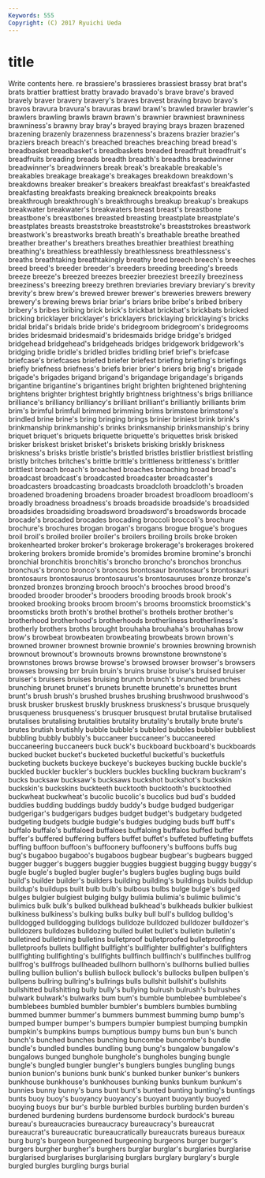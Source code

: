 ```yaml
---
Keywords: 555 
Copyright: (C) 2017 Ryuichi Ueda
---
```


# title

Write contents here.
re brassiere's brassieres brassiest brassy
brat brat's brats brattier brattiest bratty bravado bravado's brave brave's
braved bravely braver bravery bravery's braves bravest braving bravo bravo's
bravos bravura bravura's bravuras brawl brawl's brawled brawler brawler's brawlers
brawling brawls brawn brawn's brawnier brawniest brawniness brawniness's brawny bray
bray's brayed braying brays brazen brazened brazening brazenly brazenness brazenness's
brazens brazier brazier's braziers breach breach's breached breaches breaching bread
bread's breadbasket breadbasket's breadbaskets breaded breadfruit breadfruit's breadfruits breading breads
breadth breadth's breadths breadwinner breadwinner's breadwinners break break's breakable breakable's
breakables breakage breakage's breakages breakdown breakdown's breakdowns breaker breaker's breakers
breakfast breakfast's breakfasted breakfasting breakfasts breaking breakneck breakpoints breaks breakthrough
breakthrough's breakthroughs breakup breakup's breakups breakwater breakwater's breakwaters breast breast's
breastbone breastbone's breastbones breasted breasting breastplate breastplate's breastplates breasts breaststroke
breaststroke's breaststrokes breastwork breastwork's breastworks breath breath's breathable breathe breathed
breather breather's breathers breathes breathier breathiest breathing breathing's breathless breathlessly
breathlessness breathlessness's breaths breathtaking breathtakingly breathy bred breech breech's breeches
breed breed's breeder breeder's breeders breeding breeding's breeds breeze breeze's
breezed breezes breezier breeziest breezily breeziness breeziness's breezing breezy brethren
breviaries breviary breviary's brevity brevity's brew brew's brewed brewer brewer's
breweries brewers brewery brewery's brewing brews briar briar's briars bribe
bribe's bribed bribery bribery's bribes bribing brick brick's brickbat brickbat's
brickbats bricked bricking bricklayer bricklayer's bricklayers bricklaying bricklaying's bricks bridal
bridal's bridals bride bride's bridegroom bridegroom's bridegrooms brides bridesmaid bridesmaid's
bridesmaids bridge bridge's bridged bridgehead bridgehead's bridgeheads bridges bridgework bridgework's
bridging bridle bridle's bridled bridles bridling brief brief's briefcase briefcase's
briefcases briefed briefer briefest briefing briefing's briefings briefly briefness briefness's
briefs brier brier's briers brig brig's brigade brigade's brigades brigand
brigand's brigandage brigandage's brigands brigantine brigantine's brigantines bright brighten brightened
brightening brightens brighter brightest brightly brightness brightness's brigs brilliance brilliance's
brilliancy brilliancy's brilliant brilliant's brilliantly brilliants brim brim's brimful brimfull
brimmed brimming brims brimstone brimstone's brindled brine brine's bring bringing
brings brinier briniest brink brink's brinkmanship brinkmanship's brinks brinksmanship brinksmanship's
briny briquet briquet's briquets briquette briquette's briquettes brisk brisked brisker
briskest brisket brisket's briskets brisking briskly briskness briskness's brisks bristle
bristle's bristled bristles bristlier bristliest bristling bristly britches britches's brittle
brittle's brittleness brittleness's brittler brittlest broach broach's broached broaches broaching
broad broad's broadcast broadcast's broadcasted broadcaster broadcaster's broadcasters broadcasting broadcasts
broadcloth broadcloth's broaden broadened broadening broadens broader broadest broadloom broadloom's
broadly broadness broadness's broads broadside broadside's broadsided broadsides broadsiding broadsword
broadsword's broadswords brocade brocade's brocaded brocades brocading broccoli broccoli's brochure
brochure's brochures brogan brogan's brogans brogue brogue's brogues broil broil's
broiled broiler broiler's broilers broiling broils broke broken brokenhearted broker
broker's brokerage brokerage's brokerages brokered brokering brokers bromide bromide's bromides
bromine bromine's bronchi bronchial bronchitis bronchitis's broncho broncho's bronchos bronchus
bronchus's bronco bronco's broncos brontosaur brontosaur's brontosauri brontosaurs brontosaurus brontosaurus's
brontosauruses bronze bronze's bronzed bronzes bronzing brooch brooch's brooches brood
brood's brooded brooder brooder's brooders brooding broods brook brook's brooked
brooking brooks broom broom's brooms broomstick broomstick's broomsticks broth broth's
brothel brothel's brothels brother brother's brotherhood brotherhood's brotherhoods brotherliness brotherliness's
brotherly brothers broths brought brouhaha brouhaha's brouhahas brow brow's browbeat
browbeaten browbeating browbeats brown brown's browned browner brownest brownie brownie's
brownies browning brownish brownout brownout's brownouts browns brownstone brownstone's brownstones
brows browse browse's browsed browser browser's browsers browses browsing brr
bruin bruin's bruins bruise bruise's bruised bruiser bruiser's bruisers bruises
bruising brunch brunch's brunched brunches brunching brunet brunet's brunets brunette
brunette's brunettes brunt brunt's brush brush's brushed brushes brushing brushwood
brushwood's brusk brusker bruskest bruskly bruskness bruskness's brusque brusquely brusqueness
brusqueness's brusquer brusquest brutal brutalise brutalised brutalises brutalising brutalities brutality
brutality's brutally brute brute's brutes brutish brutishly bubble bubble's bubbled
bubbles bubblier bubbliest bubbling bubbly bubbly's buccaneer buccaneer's buccaneered buccaneering
buccaneers buck buck's buckboard buckboard's buckboards bucked bucket bucket's bucketed
bucketful bucketful's bucketfuls bucketing buckets buckeye buckeye's buckeyes bucking buckle
buckle's buckled buckler buckler's bucklers buckles buckling buckram buckram's bucks
bucksaw bucksaw's bucksaws buckshot buckshot's buckskin buckskin's buckskins buckteeth bucktooth
bucktooth's bucktoothed buckwheat buckwheat's bucolic bucolic's bucolics bud bud's budded
buddies budding buddings buddy buddy's budge budged budgerigar budgerigar's budgerigars
budges budget budget's budgetary budgeted budgeting budgets budgie budgie's budgies
budging buds buff buff's buffalo buffalo's buffaloed buffaloes buffaloing buffalos
buffed buffer buffer's buffered buffering buffers buffet buffet's buffeted buffeting
buffets buffing buffoon buffoon's buffoonery buffoonery's buffoons buffs bug bug's
bugaboo bugaboo's bugaboos bugbear bugbear's bugbears bugged bugger bugger's buggers
buggier buggies buggiest bugging buggy buggy's bugle bugle's bugled bugler
bugler's buglers bugles bugling bugs build build's builder builder's builders
building building's buildings builds buildup buildup's buildups built bulb bulb's
bulbous bulbs bulge bulge's bulged bulges bulgier bulgiest bulging bulgy
bulimia bulimia's bulimic bulimic's bulimics bulk bulk's bulked bulkhead bulkhead's
bulkheads bulkier bulkiest bulkiness bulkiness's bulking bulks bulky bull bull's
bulldog bulldog's bulldogged bulldogging bulldogs bulldoze bulldozed bulldozer bulldozer's bulldozers
bulldozes bulldozing bulled bullet bullet's bulletin bulletin's bulletined bulletining bulletins
bulletproof bulletproofed bulletproofing bulletproofs bullets bullfight bullfight's bullfighter bullfighter's bullfighters
bullfighting bullfighting's bullfights bullfinch bullfinch's bullfinches bullfrog bullfrog's bullfrogs bullheaded
bullhorn bullhorn's bullhorns bullied bullies bulling bullion bullion's bullish bullock
bullock's bullocks bullpen bullpen's bullpens bullring bullring's bullrings bulls bullshit
bullshit's bullshits bullshitted bullshitting bully bully's bullying bulrush bulrush's bulrushes
bulwark bulwark's bulwarks bum bum's bumble bumblebee bumblebee's bumblebees bumbled
bumbler bumbler's bumblers bumbles bumbling bummed bummer bummer's bummers bummest
bumming bump bump's bumped bumper bumper's bumpers bumpier bumpiest bumping
bumpkin bumpkin's bumpkins bumps bumptious bumpy bums bun bun's bunch
bunch's bunched bunches bunching buncombe buncombe's bundle bundle's bundled bundles
bundling bung bung's bungalow bungalow's bungalows bunged bunghole bunghole's bungholes
bunging bungle bungle's bungled bungler bungler's bunglers bungles bungling bungs
bunion bunion's bunions bunk bunk's bunked bunker bunker's bunkers bunkhouse
bunkhouse's bunkhouses bunking bunks bunkum bunkum's bunnies bunny bunny's buns
bunt bunt's bunted bunting bunting's buntings bunts buoy buoy's buoyancy
buoyancy's buoyant buoyantly buoyed buoying buoys bur bur's burble burbled
burbles burbling burden burden's burdened burdening burdens burdensome burdock burdock's
bureau bureau's bureaucracies bureaucracy bureaucracy's bureaucrat bureaucrat's bureaucratic bureaucratically bureaucrats
bureaus bureaux burg burg's burgeon burgeoned burgeoning burgeons burger burger's
burgers burgher burgher's burghers burglar burglar's burglaries burglarise burglarised burglarises
burglarising burglars burglary burglary's burgle burgled burgles burgling burgs burial
